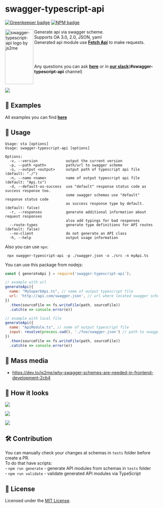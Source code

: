 # swagger-typescript-api  

[![Greenkeeper badge](https://badges.greenkeeper.io/acacode/swagger-typescript-api.svg)](https://greenkeeper.io/)
[![NPM badge](https://img.shields.io/npm/v/swagger-typescript-api.svg)](https://www.npmjs.com/package/swagger-typescript-api)

<img src="https://raw.githubusercontent.com/acacode/swagger-typescript-api/master/assets/swagger-typescript-api-logo.png" align="left"
     title="swagger-typescript-api logo by js2me" width="93" height="180">

Generate api via swagger scheme.  
Supports OA 3.0, 2.0, JSON, yaml  
Generated api module use [**Fetch Api**](https://developer.mozilla.org/en-US/docs/Web/API/Fetch_API) to make requests.  

<br>
<br>

Any questions you can ask [**here**](https://github.com/acacode/swagger-typescript-api/issues) or in [**our slack**](https://join.slack.com/t/acacode/shared_invite/enQtOTQ5ODgyODQzMzYwLWYxOGI1MzQ3Yzg1ZWI5ZTI5NzNiZjExZTE5OWI1YjQ4NjBiNTk4NWVlNjM5YmU1ZWI2ZDkyMzZkZGIxNjA5NTQ)(**#swagger-typescript-api** channel)
  
<br>  

![](https://raw.githubusercontent.com/acacode/swagger-typescript-api/master/assets/components-converter-example.jpg)  

## 👀 Examples  

All examples you can find [**here**](https://github.com/acacode/swagger-typescript-api/tree/master/tests)  

## 📄 Usage  

```muse
Usage: sta [options]
Usage: swagger-typescript-api [options]

Options:
  -v, --version             output the current version
  -p, --path <path>         path/url to swagger scheme
  -o, --output <output>     output path of typescript api file (default: "./")
  -n, --name <name>         name of output typescript api file (default: "Api.ts")
  -d, --default-as-success  use "default" response status code as success response too.
                            some swagger schemas use "default" response status code
                            as success response type by default. (default: false)
  -r, --responses           generate additional information about request responses  
                            also add typings for bad responses  
  --route-types             generate type definitions for API routes (default: false)
  --no-client               do not generate an API class
  -h, --help                output usage information
```

Also you can use `npx`:  
```
 npx swagger-typescript-api -p ./swagger.json -o ./src -n myApi.ts
```

You can use this package from nodejs:
```js
const { generateApi } = require('swagger-typescript-api');

// example with url  
generateApi({
  name: "MySuperbApi.ts", // name of output typescript file
  url: 'http://api.com/swagger.json', // url where located swagger schema
})
  .then(sourceFile => fs.writeFile(path, sourceFile))
  .catch(e => console.error(e))

// example with local file  
generateApi({
  name: "ApiModule.ts", // name of output typescript file
  input: resolve(process.cwd(), './foo/swagger.json') // path to swagger schema
})
  .then(sourceFile => fs.writeFile(path, sourceFile))
  .catch(e => console.error(e))

```

## 📄 Mass media  

- https://dev.to/js2me/why-swagger-schemes-are-needed-in-frontend-development-2cb4  


## 🚀 How it looks  

![](https://raw.githubusercontent.com/acacode/swagger-typescript-api/master/assets/npx.gif)  

![](https://raw.githubusercontent.com/acacode/swagger-typescript-api/master/assets/auth-example.gif)  

![](https://raw.githubusercontent.com/acacode/swagger-typescript-api/master/assets/typings1.gif)  


## 🛠️ Contribution  

You can manually check your changes at schemas in `tests` folder before create a PR.  
To do that have scripts:  
    - `npm run generate` - generate API modules from schemas in `tests` folder  
    - `npm run validate` - validate generated API modules via TypeScript  

## 📝 License  
Licensed under the [MIT License](https://github.com/acacode/swagger-typescript-api/blob/master/LICENSE).
